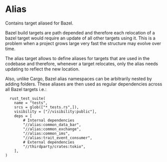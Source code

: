 # Alias

Contains target aliased for Bazel.

Bazel build targets are path depended and therefore each relocation of a bazel target
would require an update of all other targets using it. This is a problem when a project
grows large very fast the structure may evolve over time.

The alias target allows to define aliases for targets that are used in the codebase and therefore,
whenever a target relocates, only the alias needs updating to reflect the new location.

Also, unlike Cargo, Bazel alias namespaces can be arbitrarily nested by adding folders.
These aliases are then used as regular dependencies across all Bazel targets i.e.:

```starlark
  rust_test_suite(
    name = "tests",
    srcs = glob(["*_tests.rs",]),
    visibility = ["//visibility:public"],
    deps = [
        # Internal dependencies
        "//alias:common_data_bar",
        "//alias:common_exchange",
        "//alias:common_ims",
        "//alias:trait_event_consumer",
        # External dependencies
        "//thirdparty/crates:tokio",
    ],
)
```